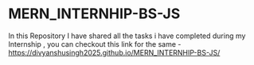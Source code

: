 # MERN_INTERNHIP-BS-JS 

In this Repository I have shared all the tasks i have completed during my Internship , you can checkout this link for the same - 
https://divyanshusingh2025.github.io/MERN_INTERNHIP-BS-JS/ 
